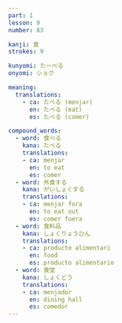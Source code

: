 ```yaml
---
part: 1
lesson: 9
number: 83

kanji: 食
strokes: 9

kunyomi: たーべる
onyomi: ショク

meaning:
  translations:
    - ca: たべる (menjar)
      en: たべる (eat)
      es: たべる (comer)

compound_words:
  - word: 食べる
    kana: たべる
    translations:
    - ca: menjar
      en: to eat
      es: comer
  - word: 外食する
    kana: がいしょくする
    translations:
    - ca: menjar fora
      en: to eat out
      es: comer fuera
  - word: 食料品
    kana: しょくりょうひん
    translations:
    - ca: producte alimentari
      en: food
      es: producto alimentario
  - word: 食堂
    kana: しょくどう
    translations:
    - ca: menjador
      en: dining hall
      es: comedor
---
```

